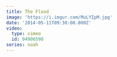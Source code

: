 ```yaml
---
title: The Flood
image: 'https://i.imgur.com/MuLYIpM.jpg'
date: '2014-05-11T09:30:00.000Z'
video:
  type: vimeo
  id: 94906598
series: noah
---
```



